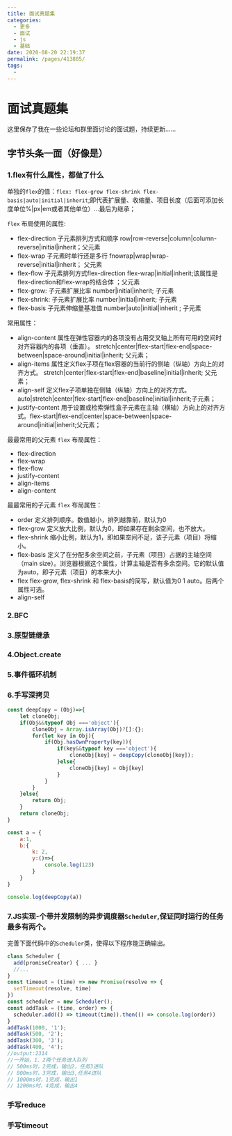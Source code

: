 ```yaml
---
title: 面试真题集
categories: 
  - 更多
  - 面试
  - js
  - 基础
date: 2020-08-20 22:19:37
permalink: /pages/413885/
tags: 
  - 
---
```


# 面试真题集
这里保存了我在一些论坛和群里面讨论的面试题，持续更新……
## 字节头条一面（好像是）
### 1.flex有什么属性，都做了什么
单独的`flex`的值：`flex: flex-grow flex-shrink flex-basis|auto|initial|inherit`;即代表扩展量、收缩量、项目长度（后面可添加长度单位%|px|em或者其他单位）…最后为继承；

`flex` 布局使用的属性:
- flex-direction 子元素排列方式和顺序 row|row-reverse|column|column-reverse|initial|inherit；父元素
- flex-wrap 子元素时单行还是多行 fnowrap|wrap|wrap-reverse|initial|inherit； 父元素
- flex-flow 子元素排列方式flex-direction flex-wrap|initial|inherit;该属性是flex-direction和flex-wrap的结合体 ；父元素
- flex-grow: 子元素扩展比率 number|initial|inherit; 子元素
- flex-shrink: 子元素扩展比率 number|initial|inherit; 子元素
- flex-basis 子元素伸缩量基准值 number|auto|initial|inherit ; 子元素

常用属性：
- align-content 属性在弹性容器内的各项没有占用交叉轴上所有可用的空间时对齐容器内的各项（垂直）。 stretch|center|flex-start|flex-end|space-between|space-around|initial|inherit; 父元素；
- align-items 属性定义flex子项在flex容器的当前行的侧轴（纵轴）方向上的对齐方式。 stretch|center|flex-start|flex-end|baseline|initial|inherit; 父元素；
- align-self 定义flex子项单独在侧轴（纵轴）方向上的对齐方式。auto|stretch|center|flex-start|flex-end|baseline|initial|inherit;子元素；
- justify-content 用于设置或检索弹性盒子元素在主轴（横轴）方向上的对齐方式。flex-start|flex-end|center|space-between|space-around|initial|inherit;父元素；

最最常用的父元素 `flex` 布局属性：
- flex-direction
- flex-wrap
- flex-flow
- justify-content
- align-items
- align-content

最最常用的子元素 `flex` 布局属性：
- order 定义排列顺序。数值越小，排列越靠前，默认为0
- flex-grow 定义放大比例，默认为0，即如果存在剩余空间，也不放大。
- flex-shrink 缩小比例，默认为1，即如果空间不足，该子元素（项目）将缩小。
- flex-basis 定义了在分配多余空间之前，子元素（项目）占据的主轴空间（main size）。浏览器根据这个属性，计算主轴是否有多余空间。它的默认值为auto，即子元素（项目）的本来大小
- flex flex-grow, flex-shrink 和 flex-basis的简写，默认值为0 1 auto。后两个属性可选。
- align-self

### 2.BFC

### 3.原型链继承

### 4.Object.create

### 5.事件循环机制

### 6.手写深拷贝

```js
const deepCopy = (Obj)=>{
    let cloneObj;
    if(Obj&&typeof Obj ==='object'){
        cloneObj = Array.isArray(Obj)?[]:{};
        for(let key in Obj){
            if(Obj.hasOwnProperty(key)){
                if(key&&typeof key ==='object'){
                    cloneObj[key] = deepCopy(cloneObj[key]);
                }else{
                    cloneObj[key] = Obj[key]
                }
            }
        }
    }else{
        return Obj;
    }
    return cloneObj;
}

const a = {
    a:1,
    b:{
        k: 2,
        y:()=>{
            console.log(123)
        }
    }
}

console.log(deepCopy(a))
```
### 7.JS实现-个带并发限制的异步调度器`Scheduler`,保证同时运行的任务最多有两个。
完善下面代码中的`Scheduler`类，使得以下程序能正确输出。
```ts
class Scheduler {
  add(promiseCreator) { ... }
  //...
}
const timeout = (time) => new Promise(resolve => {
  setTimeout(resolve, time)
})
const scheduler = new Scheduler();
const addTask = (time, order) => {
  scheduler.add(() => timeout(time)).then(() => console.log(order))
}
addTask(1000, '1');
addTask(500, '2');
addTask(300, '3'); 
addTask(400, '4');
//output:2314
//一开始，1、2两个任务进入队列
// 500ms时，2完成，输出2，任务3进队
// 800ms时，3完成，输出3,任务4进队
// 1000ms时，1完成，输出1 
// 1200ms时，4完成，输出4
```


### 手写reduce

### 手写timeout

